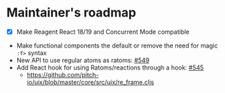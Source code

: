 # Maintainer's roadmap

- [x] Make Reagent React 18/19 and Concurrent Mode compatible

- Make functional components the default or remove the need for magic `:f>` syntax
- New API to use regular atoms as ratoms: [#549](https://github.com/reagent-project/reagent/issues/546)
- Add React hook for using Ratoms/reactions through a hook: [#545](https://github.com/reagent-project/reagent/issues/545)
    - https://github.com/pitch-io/uix/blob/master/core/src/uix/re_frame.cljs
